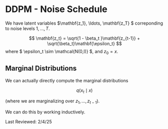 # DDPM - Noise Schedule
We have latent variables $\mathbf{z_1}, \ldots, \mathbf{z_T} $ correponding to noise levels $1, \ldots, T$.

$$
\mathbf{z_t} = \sqrt{1 - \beta_t }\mathbf{z_{t-1}} + \sqrt{\beta_t}\mathbf{\epsilon_t}
$$
where $ \epsilon_t \sim \mathcal{N(0,I)} $, and $z_0 = x$.

## Marginal Distributions
We can actually directly compute the marginal distributions

$$
q(x_t \mid x)
$$

(where we are marginalizing over $z_1,\ldots, z_{t-1}$).

We can do this by working inductively.

Last Reviewed: 2/4/25